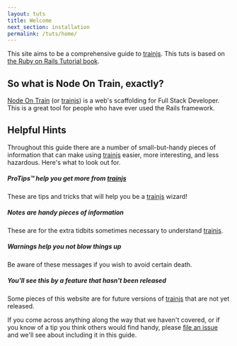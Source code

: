 ```yaml
---
layout: tuts
title: Welcome
next_section: installation
permalink: /tuts/home/
---
```


This site aims to be a comprehensive guide to [trainjs](https://nodeontrain.xyz). This tuts is based on
[the Ruby on Rails Tutorial book](http://ruby.railstutorial.org).

## So what is Node On Train, exactly?

<a href="https://nodeontrain.xyz">Node On Train</a> (or [trainjs](https://nodeontrain.xyz)) is a web's scaffolding for Full Stack Developer.
This is a great tool for people who have ever used the Rails framework.

## Helpful Hints

Throughout this guide there are a number of small-but-handy pieces of
information that can make using [trainjs](https://nodeontrain.xyz) easier, more interesting, and less
hazardous. Here's what to look out for.

<div class="note">
  <h5>ProTips™ help you get more from <a href="https://nodeontrain.xyz">trainjs</a></h5>
  <p>These are tips and tricks that will help you be a <a href="https://nodeontrain.xyz">trainjs</a> wizard!</p>
</div>

<div class="note info">
  <h5>Notes are handy pieces of information</h5>
  <p>These are for the extra tidbits sometimes necessary to understand
	 <a href="https://nodeontrain.xyz">trainjs</a>.</p>
</div>

<div class="note warning">
  <h5>Warnings help you not blow things up</h5>
  <p>Be aware of these messages if you wish to avoid certain death.</p>
</div>

<div class="note unreleased">
  <h5>You'll see this by a feature that hasn't been released</h5>
  <p>Some pieces of this website are for future versions of <a href="https://nodeontrain.xyz">trainjs</a> that
	are not yet released.</p>
</div>

If you come across anything along the way that we haven't covered, or if you
know of a tip you think others would find handy, please [file an
issue](https://github.com/nodeontrain/trainjs/issues/new) and we'll see about
including it in this guide.
